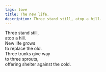 ```yaml
---
tags: love
title: The new life.
description: Three stand still, atop a hill.  
---
```




Three stand still,  
atop a hill.  
New life grows  
to replace the old.  
Three trunks give way  
to three sprouts,  
offering shelter against the cold.  
